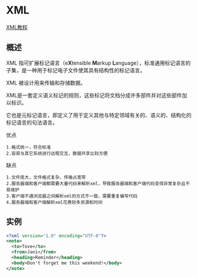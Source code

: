 # XML

[XML教程](http://www.runoob.com/xml/xml-tutorial.html)

## 概述

XML 指可扩展标记语言（e**X**tensible **M**arkup **L**anguage），标准通用标记语言的子集，是一种用于标记电子文件使其具有结构性的标记语言。 

XML 被设计用来传输和存储数据。

XML是一套定义语义标记的规则，这些标记将文档分成许多部件并对这些部件加以标识。

它也是元标记语言，即定义了用于定义其他与特定领域有关的、语义的、结构化的标记语言的句法语言。

优点

```
1.格式统一，符合标准
2.容易与其它系统进行远程交互，数据共享比较方便
```

缺点

```
1.文件庞大，文件格式复杂，传输占宽带
2.服务器端和客户端都需要大量代码来解析xml，导致服务器端和客户端代码变得异常复杂且不易维护
3.客户端不通浏览器之间解析xml的方式不一致，需要重复编写代码
4.服务器端和客户端解析xml花费较多资源和时间
```

## 实例

```xml
<?xml version="1.0" encoding="UTF-8"?>
<note>
  <to>Tove</to>
  <from>Jani</from>
  <heading>Reminder</heading>
  <body>Don't forget me this weekend!</body>
</note>
```

